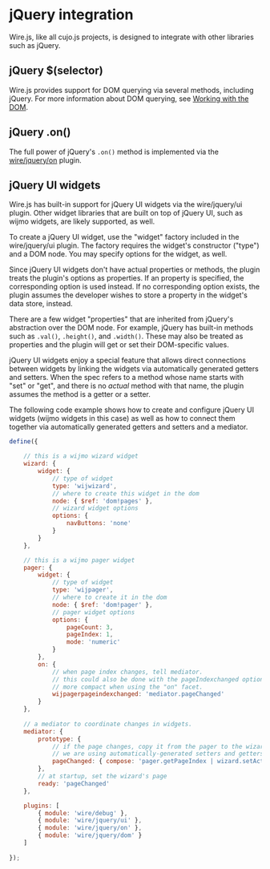 # jQuery integration

Wire.js, like all cujo.js projects, is designed to integrate with other
libraries such as jQuery.

## jQuery $(selector)

Wire.js provides support for DOM querying via several methods, including
jQuery.  For more information about DOM querying, see 
[Working with the DOM](dom.md). 

## jQuery .on()

The full power of jQuery's `.on()` method is implemented via the 
[wire/jquery/on](connections.md#dom-events) plugin.

## jQuery UI widgets

Wire.js has built-in support for jQuery UI widgets via the wire/jquery/ui 
plugin.  Other widget libraries that are built on top of jQuery UI, such 
as wijmo widgets, are likely supported, as well.

To create a jQuery UI widget, use the "widget" factory included in the 
wire/jquery/ui plugin.  The factory requires the widget's constructor ("type")
and a DOM node.  You may specify options for the widget, as well.

Since jQuery UI widgets don't have actual properties or methods, the plugin
treats the plugin's options as properties.  If an property is specified, the
corresponding option is used instead.  If no corresponding option exists, the
plugin assumes the developer wishes to store a property in the widget's data
store, instead.

There are a few widget "properties" that are inherited from jQuery's 
abstraction over the DOM node.  For example, jQuery has built-in methods such
as `.val()`, `.height()`, and `.width()`.  These may also be treated as
properties and the plugin will get or set their DOM-specific values.

jQuery UI widgets enjoy a special feature that allows direct connections
between widgets by linking the widgets via automatically generated getters
and setters.  When the spec refers to a method whose name starts with "set"
or "get", and there is no *actual* method with that name, the plugin assumes
the method is a getter or a setter.

The following code example shows how to create and configure jQuery UI widgets
(wijmo widgets in this case) as well as how to connect them together via
automatically generated getters and setters and a mediator.

```js
define({

	// this is a wijmo wizard widget
	wizard: {
		widget: {
			// type of widget
			type: 'wijwizard',
			// where to create this widget in the dom
			node: { $ref: 'dom!pages' },
			// wizard widget options
			options: {
				navButtons: 'none'
			}
		}
	},

	// this is a wijmo pager widget
	pager: {
		widget: {
			// type of widget
			type: 'wijpager',
			// where to create it in the dom
			node: { $ref: 'dom!pager' },
			// pager widget options
			options: {
				pageCount: 3,
				pageIndex: 1,
				mode: 'numeric'
			}
		},
		on: {
			// when page index changes, tell mediator.
			// this could also be done with the pageIndexchanged option, but is
			// more compact when using the "on" facet.
			wijpagerpageindexchanged: 'mediator.pageChanged'
		}
	},
	
	// a mediator to coordinate changes in widgets. 
	mediator: {
		prototype: {
			// if the page changes, copy it from the pager to the wizard.
			// we are using automatically-generated setters and getters here.
			pageChanged: { compose: 'pager.getPageIndex | wizard.setActiveIndex' }
		},
		// at startup, set the wizard's page
		ready: 'pageChanged'
	},

	plugins: [
		{ module: 'wire/debug' },
		{ module: 'wire/jquery/ui' },
		{ module: 'wire/jquery/on' },
		{ module: 'wire/jquery/dom' }
	]
	
});
```